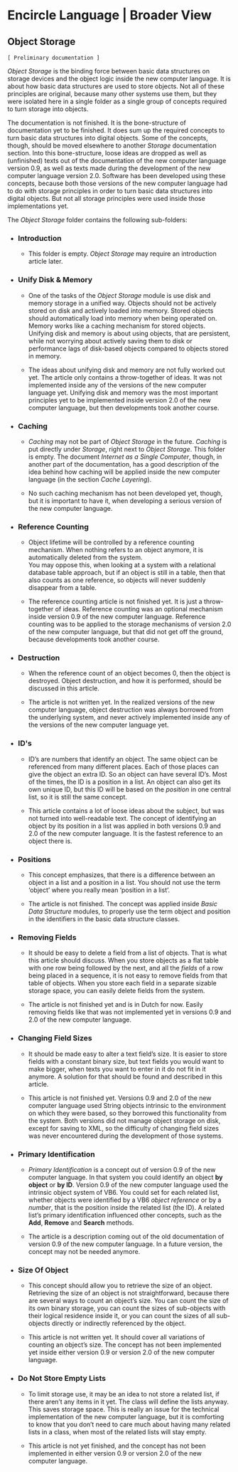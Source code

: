 ﻿Encircle Language | Broader View
==============================

Object Storage
--------------

`[ Preliminary documentation ]`

*Object Storage* is the binding force between basic data structures on storage devices and the object logic inside the new computer language. It is about how basic data structures are used to store objects. Not all of these principles are original, because many other systems use them, but they were isolated here in a single folder as a single group of concepts required to turn storage into objects.

The documentation is not finished. It is the bone-structure of documentation yet to be finished. It does sum up the required concepts to turn basic data structures into digital objects. Some of the concepts, though, should be moved elsewhere to another *Storage* documentation section. Into this bone-structure, loose ideas are dropped as well as (unfinished) texts out of the documentation of the new computer language version 0.9, as well as texts made during the development of the new computer language version 2.0. Software has been developed using these concepts, because both those versions of the new computer language had to do with storage principles in order to turn basic data structures into digital objects. But not all storage principles were used inside those implementations yet.

The *Object Storage* folder contains the following sub-folders:

- ### Introduction

    - This folder is empty. *Object Storage* may require an introduction article later.

- ### Unify Disk & Memory

    - One of the tasks of the *Object Storage* module is use disk and memory storage in a unified way. Objects should not be actively stored on disk and actively loaded into memory. Stored objects should automatically load into memory when being operated on. Memory works like a caching mechanism for stored objects. Unifying disk and memory is about using objects, that are persistent, while not worrying about actively saving them to disk or performance lags of disk-based objects compared to objects stored in memory.

    - The ideas about unifying disk and memory are not fully worked out yet. The article only contains a throw-together of ideas. It was not implemented inside any of the versions of the new computer language yet. Unifying disk and memory was the most important principles yet to be implemented inside version 2.0 of the new computer language, but then developments took another course.

- ### Caching

    - *Caching* may not be part of *Object Storage* in the future. *Caching* is put directly under *Storage*, right next to *Object Storage*. This folder is empty. The document *Internet as a Single Computer*, though, in another part of the documentation, has a good description of the idea behind how caching will be applied inside the new computer language (in the section *Cache Layering*).

    - No such caching mechanism has not been developed yet, though, but it is important to have it, when developing a serious version of the new computer language.

- ### Reference Counting

    - Object lifetime will be controlled by a reference counting mechanism. When nothing refers to an object anymore, it is automatically deleted from the system.  
    You may oppose this, when looking at a system with a relational database table approach, but if an object is still in a table, then that also counts as one reference, so objects will never suddenly disappear from a table.

    - The reference counting article is not finished yet. It is just a throw-together of ideas. Reference counting was an optional mechanism inside version 0.9 of the new computer language. Reference counting was to be applied to the storage mechanisms of version 2.0 of the new computer language, but that did not get off the ground, because developments took another course.

- ### Destruction

    - When the reference count of an object becomes 0, then the object is destroyed. Object destruction, and how it is performed, should be discussed in this article.
     
    - The article is not written yet. In the realized versions of the new computer language, object destruction was always borrowed from the underlying system, and never actively implemented inside any of the versions of the new computer language yet.

- ### ID's

    - ID’s are numbers that identify an object. The same object can be referenced from many different places. Each of those places can give the object an extra ID. So an object can have several ID’s. Most of the times, the ID is a position in a list. An object can also get its own unique ID, but this ID will be based on the *position* in one central list, so it is still the same concept.

    - This article contains a lot of loose ideas about the subject, but was not turned into well-readable text. The concept of identifying an object by its position in a list was applied in both versions 0.9 and 2.0 of the new computer language. It is the fastest reference to an object there is.

- ### Positions

    - This concept emphasizes, that there is a difference between an object in a list and a position in a list. You should not use the term ‘object’ where you really mean ‘position in a list’.

    - The article is not finished. The concept was applied inside *Basic Data Structure* modules, to properly use the term object and position in the identifiers in the basic data structure classes.

- ### Removing Fields

    - It should be easy to delete a field from a list of objects. That is what this article should discuss. When you store objects as a flat table with one row being followed by the next, and all the *fields* of a row being placed in a sequence, it is not easy to remove fields from that table of objects. When you store each field in a separate sizable storage space, you can easily delete fields from the system.

    - The article is not finished yet and is in Dutch for now. Easily removing fields like that was not implemented yet in versions 0.9 and 2.0 of the new computer language.

- ### Changing Field Sizes

    - It should be made easy to alter a text field’s size. It is easier to store fields with a constant binary size, but text fields you would want to make bigger, when texts you want to enter in it do not fit in it anymore. A solution for that should be found and described in this article.

    - This article is not finished yet. Versions 0.9 and 2.0 of the new computer language used String objects intrinsic to the environment on which they were based, so they borrowed this functionality from the system. Both versions did not manage object storage on disk, except for saving to XML, so the difficulty of changing field sizes was never encountered during the development of those systems.

- ### Primary Identification

    - *Primary Identification* is a concept out of version 0.9 of the new computer language. In that system you could identify an object __by object__ or __by ID__. Version 0.9 of the new computer language used the intrinsic object system of VB6. You could set for each related list, whether objects were identified by a VB6 *object reference* or by a *number*, that is the position inside the related list (the ID). A related list’s primary identification influenced other concepts, such as the __Add__, __Remove__ and __Search__ methods.
     
    - The article is a description coming out of the old documentation of version 0.9 of the new computer language. In a future version, the concept may not be needed anymore.

- ### Size Of Object

    - This concept should allow you to retrieve the size of an object. Retrieving the size of an object is not straightforward, because there are several ways to count an object’s size. You can count the size of its own binary storage, you can count the sizes of sub-objects with their logical residence inside it, or you can count the sizes of all sub-objects directly or indirectly referenced by the object.
 
    - This article is not written yet. It should cover all variations of counting an object’s size. The concept has not been implemented yet inside either version 0.9 or version 2.0 of the new computer language.

- ### Do Not Store Empty Lists

    - To limit storage use, it may be an idea to not store a related list, if there aren’t any items in it yet. The class will define the lists anyway. This saves storage space. This is really an issue for the technical implementation of the new computer language, but it is comforting to know that you don’t need to care much about having many related lists in a class, when most of the related lists will stay empty.  

    - This article is not yet finished, and the concept has not been implemented in either version 0.9 or version 2.0 of the new computer language.